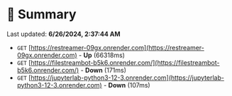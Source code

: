 # 📖 Summary
Last updated: **6/26/2024, 2:37:44 AM**

- `GET` [https://restreamer-09gx.onrender.com](https://restreamer-09gx.onrender.com) - **Up** (66318ms)
- `GET` [https://filestreambot-b5k6.onrender.com/](https://filestreambot-b5k6.onrender.com/) - **Down** (171ms)
- `GET` [https://jupyterlab-python3-12-3.onrender.com](https://jupyterlab-python3-12-3.onrender.com) - **Down** (107ms)
